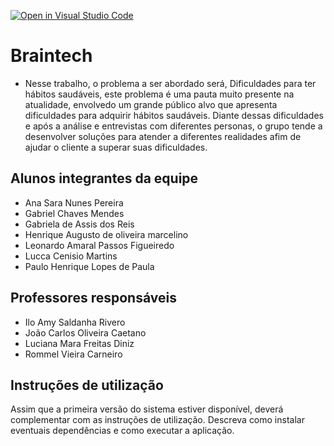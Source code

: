 [![Open in Visual Studio Code](https://classroom.github.com/assets/open-in-vscode-718a45dd9cf7e7f842a935f5ebbe5719a5e09af4491e668f4dbf3b35d5cca122.svg)](https://classroom.github.com/online_ide?assignment_repo_id=11816621&assignment_repo_type=AssignmentRepo)
# Braintech
   * Nesse trabalho, o problema a ser abordado será, Dificuldades para ter hábitos saudáveis, este problema é uma pauta muito presente na atualidade, envolvedo um grande público alvo que apresenta dificuldades para adquirir hábitos saudáveis. Diante dessas dificuldades e após a análise e entrevistas com diferentes personas, o grupo tende a desenvolver soluções para atender a diferentes realidades afim de ajudar o cliente a superar suas dificuldades.

## Alunos integrantes da equipe

* Ana Sara Nunes Pereira
* Gabriel Chaves Mendes
* Gabriela de Assis dos Reis
* Henrique Augusto de oliveira marcelino
* Leonardo Amaral Passos Figueiredo
* Lucca Cenisio Martins
* Paulo Henrique Lopes de Paula

## Professores responsáveis

* Ilo Amy Saldanha Rivero
* João Carlos Oliveira Caetano
* Luciana Mara Freitas Diniz
* Rommel Vieira Carneiro
 

## Instruções de utilização

Assim que a primeira versão do sistema estiver disponível, deverá complementar com as instruções de utilização. Descreva como instalar eventuais dependências e como executar a aplicação.
